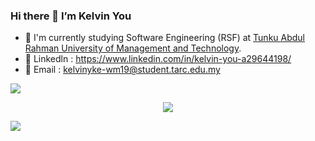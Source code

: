 ### Hi there 👋 I’m Kelvin You

- 🌱 I'm currently studying Software Engineering (RSF) at <a href="https://www.tarc.edu.my/" target="_blank">Tunku Abdul Rahman University of Management and Technology<a/>.
- :link: Linkedln : <a href="https://www.linkedin.com/in/kelvin-you-a29644198/" target="_blank">https://www.linkedin.com/in/kelvin-you-a29644198/</a>
- :e-mail: Email : <a href="mailto:kelvinyke-wm19@student.tarc.edu.my" target="_blank">kelvinyke-wm19@student.tarc.edu.my</a> 


  

  
<a href="https://github.com/KelvinYou/KelvinYou">
  <img align="center" src="https://github-readme-stats.vercel.app/api?username=KelvinYou&count_private=true&show_icons=true&theme=dark&hide=issues" />
</a>
<center>
  <p></p>
    <img  src="https://github-readme-streak-stats.herokuapp.com/?user=KelvinYou&theme=dark&hide_border=false"   />
  <p></p>
</center>
  
<a href="#">
  <img align="center" src="https://github-readme-stats.vercel.app/api/top-langs/?username=KelvinYou&layout=compact&theme=dark&langs_count=10" />
</a>
<!--
**KelvinYou/KelvinYou** is a ✨ _special_ ✨ repository because its `README.md` (this file) appears on your GitHub profile.

Here are some ideas to get you started:

- 🔭 I’m currently working on ...
- 🌱 I’m currently learning ...
- 👯 I’m looking to collaborate on ...
- 🤔 I’m looking for help with ...
- 💬 Ask me about ...
- 📫 How to reach me: ...
- 😄 Pronouns: ...
- ⚡ Fun fact: ...
-->
